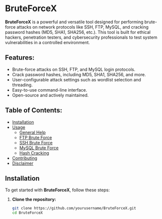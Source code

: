 # BruteForceX

**BruteForceX** is a powerful and versatile tool designed for performing brute-force attacks on network protocols like SSH, FTP, MySQL, and cracking password hashes (MD5, SHA1, SHA256, etc.). This tool is built for ethical hackers, penetration testers, and cybersecurity professionals to test system vulnerabilities in a controlled environment.

## Features:
- Brute-force attacks on SSH, FTP, and MySQL login protocols.
- Crack password hashes, including MD5, SHA1, SHA256, and more.
- User-configurable attack settings such as wordlist selection and threading.
- Easy-to-use command-line interface.
- Open-source and actively maintained.

## Table of Contents:
- [Installation](#installation)
- [Usage](#usage)
  - [General Help](#general-help)
  - [FTP Brute Force](#ftp-brute-force)
  - [SSH Brute Force](#ssh-brute-force)
  - [MySQL Brute Force](#mysql-brute-force)
  - [Hash Cracking](#hash-cracking)
- [Contributing](#contributing)
- [Disclaimer](#disclaimer)

## Installation

To get started with **BruteForceX**, follow these steps:

1. **Clone the repository:**

   ```bash
   git clone https://github.com/yourusername/BruteForceX.git
   cd BruteForceX
